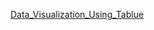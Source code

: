 <a href=" https://public.tableau.com/app/profile/komal.singh7421/viz/RevenueVisualization_16586670717440/Dashboard1?publish=yes"> Data_Visualization_Using_Tablue</a>
